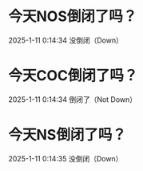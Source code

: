 # 今天NOS倒闭了吗？

2025-1-11 0:14:34 没倒闭（Down）

# 今天COC倒闭了吗？

2025-1-11 0:14:34 倒闭了（Not Down）

# 今天NS倒闭了吗？

2025-1-11 0:14:35 没倒闭（Down）

